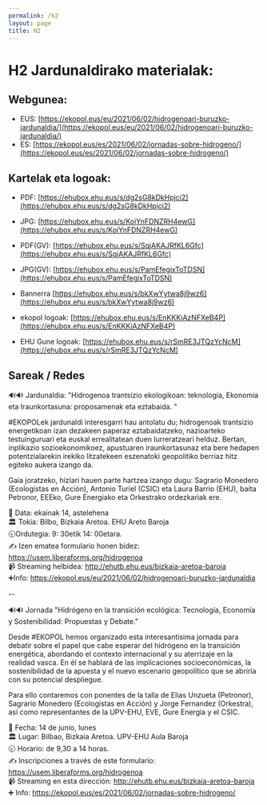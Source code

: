 ```yaml
---
permalink: /h2
layout: page
title: H2
---
```

# H2 Jardunaldirako materialak:

## Webgunea:
- EUS: [https://ekopol.eus/eu/2021/06/02/hidrogenoari-buruzko-jardunaldia/](https://ekopol.eus/eu/2021/06/02/hidrogenoari-buruzko-jardunaldia/)
- ES: [https://ekopol.eus/es/2021/06/02/jornadas-sobre-hidrogeno/](https://ekopol.eus/es/2021/06/02/jornadas-sobre-hidrogeno/)

## Kartelak eta logoak:

- PDF: [https://ehubox.ehu.eus/s/dg2sG8kDkHpjci2](https://ehubox.ehu.eus/s/dg2sG8kDkHpjci2)
- JPG: [https://ehubox.ehu.eus/s/KoiYnFDNZRH4ewG](https://ehubox.ehu.eus/s/KoiYnFDNZRH4ewG)
- PDF(GV): [https://ehubox.ehu.eus/s/SqjAKAJRfKL6Gfc](https://ehubox.ehu.eus/s/SqjAKAJRfKL6Gfc)
- JPG(GV): [https://ehubox.ehu.eus/s/PamEfegixToTDSN](https://ehubox.ehu.eus/s/PamEfegixToTDSN)

- Bannerra [https://ehubox.ehu.eus/s/bkXwYytwa8j9wz6](https://ehubox.ehu.eus/s/bkXwYytwa8j9wz6)


- ekopol logoak: [https://ehubox.ehu.eus/s/EnKKKiAzNFXeB4P](https://ehubox.ehu.eus/s/EnKKKiAzNFXeB4P)
- EHU Gune logoak: [https://ehubox.ehu.eus/s/rSmRE3JTQzYcNcM](https://ehubox.ehu.eus/s/rSmRE3JTQzYcNcM)


## Sareak / Redes

🔊🔊 Jardunaldia: "Hidrogenoa trantsizio ekologikoan: teknologia, Ekonomia eta Iraunkortasuna: proposamenak eta eztabaida. "

#EKOPOLek jardunaldi interesgarri hau antolatu du; hidrogenoak trantsizio energetikoan izan dezakeen paperaz eztabaidatzeko, nazioarteko testuinguruari eta euskal errealitatean duen lurreratzeari helduz. Bertan, inplikazio sozioekonomikoez, apustuaren iraunkortasunaz eta bere hedapen potentzialarekin irekiko litzatekeen eszenatoki geopolitiko berriaz hitz egiteko aukera izango da.

Gaia joratzeko, hizlari hauen parte hartzea izango dugu: Sagrario Monedero (Ecologistas en Acción), Antonio Turiel (CSIC) eta Laura Barrio (EHU), baita Petronor, EEEko, Gure Energiako eta Orkestrako ordezkariak ere.

📅 Data: ekainak 14, astelehena \
🏛 Tokia: Bilbo, Bizkaia Aretoa. EHU Areto Baroja\
🕤Ordutegia: 9: 30etik 14: 00etara.\
✍️ Izen ematea formulario honen bidez: https://usem.liberaforms.org/hidrogenoa \
📹 Streaming helbidea: http://ehutb.ehu.eus/bizkaia-aretoa-baroja \
➕Info: https://ekopol.eus/eu/2021/06/02/hidrogenoari-buruzko-jardunaldia 

--

🔊🔊 Jornada "Hidrógeno en la transición ecológica: Tecnología, Economía y Sostenibilidad: Propuestas y Debate."

Desde #EKOPOL hemos organizado esta interesantísima jornada para debatir sobre el papel que cabe esperar del hidrógeno en la transición energética, abordando el contexto internacional y su aterrizaje en la realidad vasca. En él se hablará de las implicaciones socioeconómicas, la sostenibilidad de la apuesta y el nuevo escenario geopolítico que se abriría con su potencial despliegue.

Para ello contaremos con ponentes de la talla de Elias Unzueta (Petronor), Sagrario Monedero (Ecologistas en Acción) y Jorge Fernandez (Orkestra), así como representantes de la UPV-EHU, EVE, Gure Energia y el CSIC.

📅 Fecha: 14 de junio, lunes \
🏛 Lugar: Bilbao, Bizkaia Aretoa. UPV-EHU Aula Baroja \
🕤 Horario: de 9,30 a 14 horas. \
✍️ Inscripciones a través de este formulario: https://usem.liberaforms.org/hidrogenoa \
📹 Streaming en esta dirección: http://ehutb.ehu.eus/bizkaia-aretoa-baroja \
➕ Info: https://ekopol.eus/es/2021/06/02/jornadas-sobre-hidrogeno/ 
